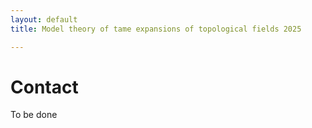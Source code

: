 ```yaml
---
layout: default
title: Model theory of tame expansions of topological fields 2025

---
```


<body>
	<h1>Contact</h1>
		<p>To be done</p>  
</body>

